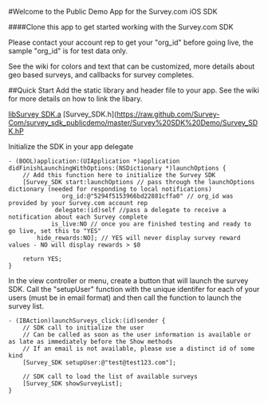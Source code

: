 #Welcome to the Public Demo App for the Survey.com iOS SDK

####Clone this app to get started working with the Survey.com SDK

Please contact your account rep to get your "org_id" before going live, the sample "org_id" is for test data only.

See the wiki for colors and text that can be customized, more details about geo based surveys, and callbacks for survey completes.

##Quick Start
Add the static library and header file to your app.  See the wiki for more details on how to link the libary.

[libSurvey SDK.a](https://github.com/Survey-Com/survey_sdk_publicdemo/blob/master/libSurvey%20SDK.a?raw=true)
[Survey_SDK.h](https://raw.github.com/Survey-Com/survey_sdk_publicdemo/master/Survey%20SDK%20Demo/Survey_SDK.hP

Initialize the SDK in your app delegate

	- (BOOL)application:(UIApplication *)application didFinishLaunchingWithOptions:(NSDictionary *)launchOptions {
    	// Add this function here to initialize the Survey SDK
    	[Survey_SDK start:launchOptions // pass through the launchOptions dictionary (needed for responding to local notifications)
        	       org_id:@"5294f5153966bd22881cffa0" // org_id was provided by your Survey.com account rep
            	 delegate:(id)self //pass a delegate to receive a notification about each Survey complete
              	is_live:NO // once you are finished testing and ready to go live, set this to "YES"
         	hide_rewards:NO]; // YES will never display survey reward values - NO will display rewards > $0
    
    	return YES;
	}

In the view controller or menu, create a button that will launch the survey SDK.  Call the "setupUser" function with the unique identifer for each of your users (must be in email format) and then call the function to launch the survey list.

	- (IBAction)launchSurveys_click:(id)sender {
    	// SDK call to initialize the user
    	// Can be called as soon as the user information is available or as late as immediately before the Show methods
    	// If an email is not available, please use a distinct id of some kind
    	[Survey_SDK setupUser:@"test@test123.com"];
    
    	// SDK call to load the list of available surveys
    	[Survey_SDK showSurveyList];
	}